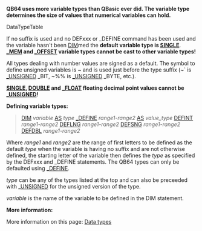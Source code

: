 **QB64 uses more variable types than QBasic ever did. The variable type determines the size of values that numerical variables can hold.**

DataTypeTable

If no suffix is used and no DEFxxx or _DEFINE command has been used and the variable hasn't been [DIM](DIM)med the **default variable type is [SINGLE](SINGLE)**. **[_MEM](_MEM) and [_OFFSET](_OFFSET) variable types cannot be cast to other variable types!**

All types dealing with number values are signed as a default. The symbol to define unsigned variables is ~ and is used just before the type suffix (~` is [_UNSIGNED](_UNSIGNED) _BIT, ~%% is [_UNSIGNED](_UNSIGNED) _BYTE, etc.).

**[SINGLE](SINGLE), [DOUBLE](DOUBLE) and [_FLOAT](_FLOAT) floating decimal point values cannot be [_UNSIGNED](_UNSIGNED)!**

**Defining variable types:**

>  [DIM](DIM) *variable* [AS](AS) *type*
>  [_DEFINE](_DEFINE) *range1-range2* [AS](AS) *value_type*
>  [DEFINT](DEFINT) *range1-range2*
>  [DEFLNG](DEFLNG) *range1-range2*
>  [DEFSNG](DEFSNG) *range1-range2*
>  [DEFDBL](DEFDBL) *range1-range2*

Where *range1* and *range2* are the range of first letters to be defined as the default *type* when the variable is having no suffix and are not otherwise defined, the starting letter of the variable then defines the *type* as specified by the DEFxxx and _DEFINE statements. The QB64 types can only be defaulted using [_DEFINE](_DEFINE).

*type* can be any of the types listed at the top and can also be preceeded with [_UNSIGNED](_UNSIGNED) for the unsigned version of the type.

*variable* is the name of the variable to be defined in the DIM statement.

**More information:**

More information on this page: [Data types](Data-types)
